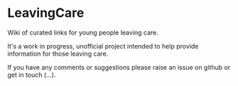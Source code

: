 # LeavingCare

Wiki of curated links for young people leaving care.

It's a work in progress, unofficial project intended to help provide information for those leaving care.  

If you have any comments or suggestions please raise an issue on github or get in touch (...).
